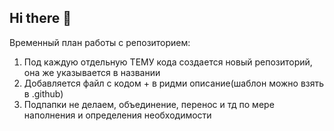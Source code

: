 ## Hi there 👋

Временный план работы с репозиторием:

1. Под каждую отдельную ТЕМУ кода создается новый репозиторий, она же указывается в названии
2. Добавляется файл с кодом + в ридми описание(шаблон можно взять в .github)
3. Подпапки не делаем, объединение, перенос и тд по мере наполнения и определения необходимости


